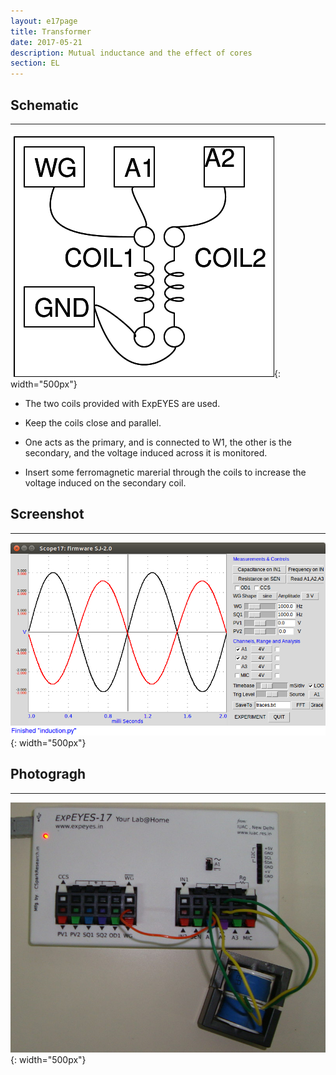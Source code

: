 ```yaml
---
layout: e17page
title: Transformer
date: 2017-05-21
description: Mutual inductance and the effect of cores
section: EL
---
```

## Schematic
___
![](images/schematics/transformer.png){: width="500px"}

- The two coils provided with ExpEYES are used.
- Keep the coils close and parallel.
- One acts as the primary, and is connected to W1, the other is the secondary, and the voltage induced across it is monitored.

- Insert some ferromagnetic marerial through the coils to increase the
voltage induced on the secondary coil.
## Screenshot
___
![](images/screenshots/transformer.png){: width="500px"}
## Photogragh
___
![](images/photographs/transformer.jpg){: width="500px"}

